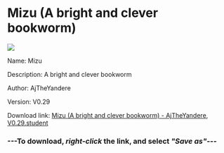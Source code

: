 # Mizu (A bright and clever bookworm)

<img src = "https://raw.githubusercontent.com/Arbiter1223/Daigaku-Gurashi-Custom-Students/master/Students/Files/Mizu%20(A%20bright%20and%20clever%20bookworm).png">

Name: Mizu

Description: A bright and clever bookworm

Author: AjTheYandere

Version: V0.29

Download link: <a href="https://raw.githubusercontent.com/Arbiter1223/Daigaku-Gurashi-Custom-Students/master/Students/Files/Mizu%20(A%20bright%20and%20clever%20bookworm)%20-%20AjTheYandere%2C%20V0.29.student">Mizu (A bright and clever bookworm) - AjTheYandere, V0.29.student</a>

### ---**To download, _right-click_ the link, and select _"Save as"_**---

